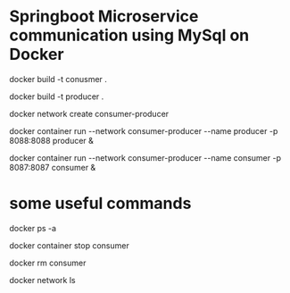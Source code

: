 # Springboot Microservice communication using MySql on Docker


docker build -t conusmer .

docker build -t producer .

docker network create consumer-producer

docker container run --network consumer-producer --name producer -p 8088:8088 producer &

docker container run --network consumer-producer --name consumer -p 8087:8087 consumer &


# some useful commands

docker ps -a

docker container stop consumer

docker rm consumer

docker network ls
